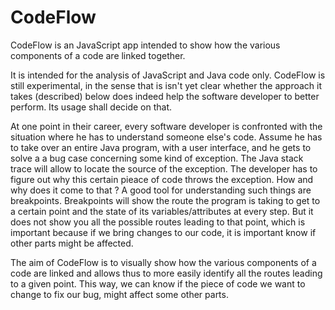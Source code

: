 CodeFlow
========

CodeFlow is an JavaScript app intended to show how the various components of a code are linked together.

It is intended for the analysis of JavaScript and Java code only. CodeFlow is still experimental, in the sense that is isn't yet clear whether the approach it takes (described) below does indeed help the software developer to better perform. Its usage shall decide on that.

At one point in their career, every software developer is confronted with the situation where he has to understand someone else's code. Assume he has to take over an entire Java program, with a user interface, and he gets to solve a a bug case concerning some kind of exception. The Java stack trace will allow to locate the source of the exception. The developer has to figure out why this certain pieace of code throws the exception. How and why does it come to that ? A good tool for understanding such things are breakpoints. Breakpoints will show the route the program is taking to get to a certain point and the state of its variables/attributes at every step. But it does not show you all the possible routes leading to that point, which is important because if we bring changes to our code, it is important know if other parts might be affected.

The aim of CodeFlow is to visually show how the various components of a code are linked and allows thus to more easily identify all the routes leading to a given point. This way, we can know if the piece of code we want to change to fix our bug, might affect some other parts.
